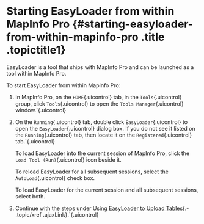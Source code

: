 Starting EasyLoader from within MapInfo Pro {#starting-easyloader-from-within-mapinfo-pro .title .topictitle1}
===========================================

EasyLoader is a tool that ships with MapInfo Pro and can be launched as a tool within MapInfo Pro.

To start EasyLoader from within MapInfo Pro:

1.  <span class="ph cmd">In MapInfo Pro, on the `HOME`{.uicontrol} tab, in the `Tools`{.uicontrol} group, click `Tools`{.uicontrol} to open the `Tools Manager`{.uicontrol} window.`{.uicontrol}
2.  <span class="ph cmd">On the `Running`{.uicontrol} tab, double click `EasyLoader`{.uicontrol} to open the `EasyLoader`{.uicontrol} dialog box. If you do not see it listed on the `Running`{.uicontrol} tab, then locate it on the `Registered`{.uicontrol} tab.`{.uicontrol}
    

    To load EasyLoader into the current session of MapInfo Pro, click the `Load Tool (Run)`{.uicontrol} icon beside it.

    To reload EasyLoader for all subsequent sessions, select the `AutoLoad`{.uicontrol} check box.

    To load EasyLoader for the current session and all subsequent sessions, select both.

    

3.  <span class="ph cmd">Continue with the steps under [Using EasyLoader to Upload Tables](guide/usingeasyloader.html){.- .topic/xref .ajaxLink}.`{.uicontrol}

